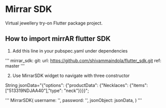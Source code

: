 # Mirrar SDK

Virtual jewellery try-on Flutter package project.

## How to import mirrAR flutter SDK

1. Add this line in your pubspec.yaml under dependencies

'''
mirrar_sdk:
    git:
      url: https://github.com/shivammaindola/flutter_sdk.git
      ref: master
'''

2. Use MirrarSDK widget to navigate with three constructor

String jsonData="{\"options\": {\"productData\": {\"Necklaces\": {\"items\": [\"513319NDJAA40\"],\"type\": \"neck\"}}}}";

'''
MirrarSDK(
      username: '',
      password: '',
      jsonObject: jsonData,
    )
'''

    